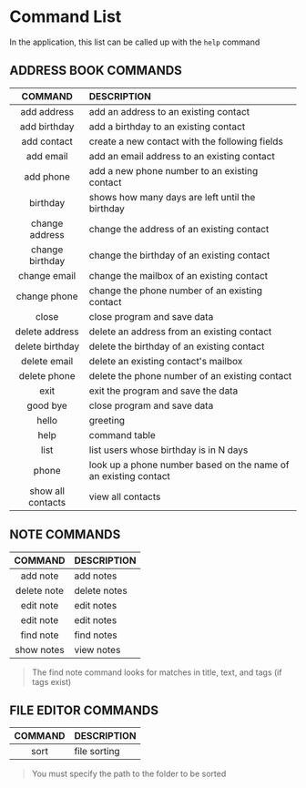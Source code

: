 # Command List

In the application, this list can be called up with the `help` command
<br>

## ADDRESS BOOK COMMANDS

|           COMMAND           | DESCRIPTION                                                     |
|:---------------------------:|:----------------------------------------------------------------|
|         add address         | add an address to an existing contact                           |
|        add birthday         | add a birthday to an existing contact                           |
|         add contact         | create a new contact with the following fields                  |
|          add email          | add an email address to an existing contact                     |
|          add phone          | add a new phone number to an existing contact                   |
|          birthday           | shows how many days are left until the birthday                 |
|       change address        | change the address of an existing contact                       |
|       change birthday       | change the birthday of an existing contact                      |
|        change email         | change the mailbox of an existing contact                       |
|        change phone         | change the phone number of an existing contact                  |
|            close            | close program and save data                                     |
|       delete address        | delete an address from an existing contact                      |
|       delete birthday       | delete the birthday of an existing contact                      |
|        delete email         | delete an existing contact's mailbox                            |
|        delete phone         | delete the phone number of an existing contact                  |
|            exit             | exit the program and save the data                              |
|          good bye           | close program and save data                                     |
|            hello            | greeting                                                        |
|            help             | command table                                                   |
|            list             | list users whose birthday is in N days                          |
|            phone            | look up a phone number based on the name of an existing contact |
|      show all contacts      | view all contacts                                               |


## NOTE COMMANDS

|   COMMAND   | DESCRIPTION  |
|:-----------:|:-------------|
|  add note   | add notes    |
| delete note | delete notes |
|  edit note  | edit notes   |
|  edit note  | edit notes   |
|  find note  | find notes   |
| show notes  | view notes   |

>The find note command looks for matches in title, text, and tags (if tags exist)

## FILE EDITOR COMMANDS

| COMMAND | DESCRIPTION                                      |
|:-------:|:-------------------------------------------------|
|  sort   | file sorting                                     |

> You must specify the path to the folder to be sorted

